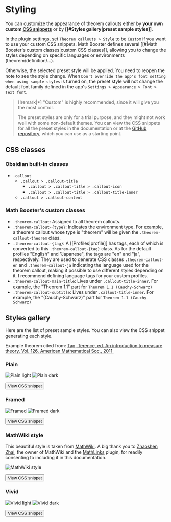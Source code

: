 # Styling

You can customize the appearance of theorem callouts either by **your own custom [CSS snippets](https://help.obsidian.md/Extending+Obsidian/CSS+snippets)** or by **[[#Styles gallery|preset sample styles]]**.

In the plugin settings, set `Theorem callouts > Style` to be `Custom` if you want to use your custom CSS snippets. 
Math Booster defines several [[#Math Booster's custom classes|custom CSS classes]], allowing you to change the styles depending on specific languages or environments (theorem/definition/...).

Otherwise, the selected preset style will be applied. You need to reopen the note to see the style change.
When `Don't override the app's font setting when using sample styles` is turned on, the preset style will not change the default font family defined in the app's `Settings > Appearance > Font > Text font`.

> [!remark|*]
> "Custom" is highly recommended, since it will give you the most control. 
> 
> The preset styles are only for a trial purpose, and they might not work well with some non-default themes. You can view the CSS snippets for all the preset styles in the documentation or at the [GitHub repository](https://github.com/RyotaUshio/obsidian-math-booster/tree/master/styles), which you can use as a starting point.

## CSS classes

### Obsidian built-in classes

- `.callout`
  - `.callout > .callout-title`
    - `.callout > .callout-title > .callout-icon`
    - `.callout > .callout-title > .callout-title-inner`
  - `.callout > .callout-content`

### Math Booster's custom classes

- `.theorem-callout`: Assigned to all theorem callouts.
- `.theorem-callout-{type}`: Indicates the environment type. For example, a theorem callout whose type is "theorem" will be given the `.theorem-callout-theorem` class.
- `.theorem-callout-{tag}`: A [[Profiles|profile]] has tags, each of which is converted to this `.theorem-callout-{tag}` class. As for the default profiles "English" and "Japanese", the tags are "en" and "ja", respectively. They are used to generate CSS classes `.theorem-callout-en` and `.theorem-callout-ja` indicating the language used for the theorem callout, making it possible to use different styles depending on it. I recommend defining language tags for your custom profiles.
- `.theorem-callout-main-title`: Lives under `.callout-title-inner`. For example, the "Theorem 1.1" part for `Theorem 1.1 (Cauchy-Schwarz)`
- `.theorem-callout-subtitle`: Lives under `.callout-title-inner`. For example, the "(Cauchy-Schwarz)" part for `Theorem 1.1 (Cauchy-Schwarz)`

## Styles gallery

Here are the list of preset sample styles. You can also view the CSS snippet generating each style.

Example theorem cited from: [Tao, Terence, ed. An introduction to measure theory. Vol. 126. American Mathematical Soc., 2011.](https://terrytao.files.wordpress.com/2012/12/gsm-126-tao5-measure-book.pdf)

### Plain

![Plain light](plain.png)
![Plain dark](plain-dark.png)

[<button>View CSS snippet</button>](https://github.com/RyotaUshio/obsidian-math-booster/blob/master/styles/plain.css)

### Framed

![Framed](framed.png)
![Framed dark](framed-dark.png)

[<button>View CSS snippet</button>](https://github.com/RyotaUshio/obsidian-math-booster/blob/master/styles/framed.css)

### MathWiki style

This beautiful style is taken from [MathWiki](https://github.com/zhaoshenzhai/MathWiki). A big thank you to [Zhaoshen Zhai](https://github.com/zhaoshenzhai), the owner of MathWiki and the [MathLinks](obsidian://show-plugin?id=mathlinks) plugin, for readily consenting to including it in this documentation.


![MathWiki style](mathwiki.png)

[<button>View CSS snippet</button>](https://github.com/RyotaUshio/obsidian-math-booster/blob/master/styles/mathwiki.css)

### Vivid

![Vivid light](vivid-light.png)
![Vivid dark](vivid-dark.png)

[<button>View CSS snippet</button>](https://github.com/RyotaUshio/obsidian-math-booster/blob/master/styles/vivid.css)
